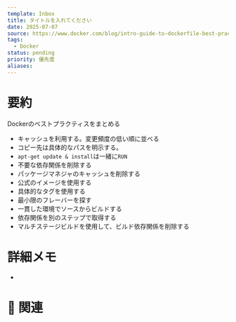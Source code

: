 ```yaml
---
template: Inbox
title: タイトルを入れてください
date: 2025-07-07
source: https://www.docker.com/blog/intro-guide-to-dockerfile-best-practices/
tags:
  - Docker
status: pending
priority: 優先度
aliases:
---
```


# 要約
Dockerのベストプラクティスをまとめる
- キャッシュを利用する。変更頻度の低い順に並べる
- コピー先は具体的なパスを明示する。
- `apt-get update & install`は一緒に`RUN`
- 不要な依存関係を削除する
- パッケージマネジャのキャッシュを削除する
- 公式のイメージを使用する
- 具体的なタグを使用する
- 最小限のフレーバーを探す
- 一貫した環境でソースからビルドする
- 依存関係を別のステップで取得する
- マルチステージビルドを使用して、ビルド依存関係を削除する
# 詳細メモ
- 

# 🔗 関連
